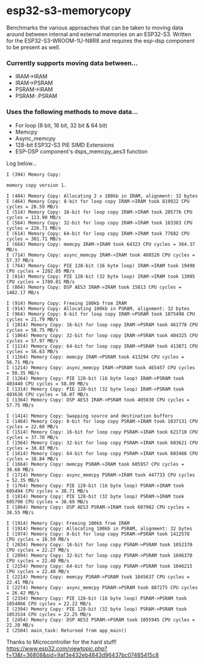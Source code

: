 # esp32-s3-memorycopy
Benchmarks the various approaches that can be taken to moving data around between internal and external memories on an ESP32-S3. 
Written for the ESP32-S3-WROOM-1U-N8R8 and requires the esp-dsp component to be present as well.

### Currently supports moving data between...
+ IRAM->IRAM
+ IRAM->PSRAM
+ PSRAM->IRAM
+ PSRAM-.PSRAM

### Uses the following methods to move data...

+ For loop (8 bit, 16 bit, 32 bit & 64 bit)
+ Memcpy
+ Async_memcpy
+ 128-bit ESP32-S3 PIE SIMD Extensions
+ ESP-DSP component's dsps_memcpy_aes3 function

Log below...


```
I (394) Memory Copy:

memory copy version 1.

I (404) Memory Copy: Allocating 2 x 100kb in IRAM, alignment: 32 bytes
I (464) Memory Copy: 8-bit for loop copy IRAM->IRAM took 819922 CPU cycles = 28.59 MB/s
I (514) Memory Copy: 16-bit for loop copy IRAM->IRAM took 205776 CPU cycles = 113.90 MB/s
I (564) Memory Copy: 32-bit for loop copy IRAM->IRAM took 103383 CPU cycles = 226.71 MB/s
I (614) Memory Copy: 64-bit for loop copy IRAM->IRAM took 77682 CPU cycles = 301.71 MB/s
I (664) Memory Copy: memcpy IRAM->IRAM took 64323 CPU cycles = 364.37 MB/s
I (714) Memory Copy: async_memcpy IRAM->IRAM took 408520 CPU cycles = 57.37 MB/s
I (764) Memory Copy: PIE 128-bit (16 byte loop) IRAM->IRAM took 19498 CPU cycles = 1202.05 MB/s
I (814) Memory Copy: PIE 128-bit (32 byte loop) IRAM->IRAM took 13095 CPU cycles = 1789.81 MB/s
I (864) Memory Copy: DSP AES3 IRAM->IRAM took 15813 CPU cycles = 1482.17 MB/s

I (914) Memory Copy: Freeing 100kb from IRAM
I (914) Memory Copy: Allocating 100kb in PSRAM, alignment: 32 bytes
I (964) Memory Copy: 8-bit for loop copy IRAM->PSRAM took 1075498 CPU cycles = 21.79 MB/s
I (1014) Memory Copy: 16-bit for loop copy IRAM->PSRAM took 461778 CPU cycles = 50.75 MB/s
I (1064) Memory Copy: 32-bit for loop copy IRAM->PSRAM took 404325 CPU cycles = 57.97 MB/s
I (1114) Memory Copy: 64-bit for loop copy IRAM->PSRAM took 413871 CPU cycles = 56.63 MB/s
I (1164) Memory Copy: memcpy IRAM->PSRAM took 413294 CPU cycles = 56.71 MB/s
I (1214) Memory Copy: async_memcpy IRAM->PSRAM took 465457 CPU cycles = 50.35 MB/s
I (1264) Memory Copy: PIE 128-bit (16 byte loop) IRAM->PSRAM took 403440 CPU cycles = 58.09 MB/s
I (1314) Memory Copy: PIE 128-bit (32 byte loop) IRAM->PSRAM took 403638 CPU cycles = 58.07 MB/s
I (1364) Memory Copy: DSP AES3 IRAM->PSRAM took 405830 CPU cycles = 57.75 MB/s

I (1414) Memory Copy: Swapping source and destination buffers
I (1464) Memory Copy: 8-bit for loop copy PSRAM->IRAM took 1037131 CPU cycles = 22.60 MB/s
I (1514) Memory Copy: 16-bit for loop copy PSRAM->IRAM took 621710 CPU cycles = 37.70 MB/s
I (1564) Memory Copy: 32-bit for loop copy PSRAM->IRAM took 603621 CPU cycles = 38.83 MB/s
I (1614) Memory Copy: 64-bit for loop copy PSRAM->IRAM took 603466 CPU cycles = 38.84 MB/s
I (1664) Memory Copy: memcpy PSRAM->IRAM took 605957 CPU cycles = 38.68 MB/s
I (1714) Memory Copy: async_memcpy PSRAM->IRAM took 447733 CPU cycles = 52.35 MB/s
I (1764) Memory Copy: PIE 128-bit (16 byte loop) PSRAM->IRAM took 605494 CPU cycles = 38.71 MB/s
I (1814) Memory Copy: PIE 128-bit (32 byte loop) PSRAM->IRAM took 605790 CPU cycles = 38.69 MB/s
I (1864) Memory Copy: DSP AES3 PSRAM->IRAM took 607982 CPU cycles = 38.55 MB/s

I (1914) Memory Copy: Freeing 100kb from IRAM
I (1914) Memory Copy: Allocating 100kb in PSRAM, alignment: 32 bytes
I (1974) Memory Copy: 8-bit for loop copy PSRAM->PSRAM took 1412578 CPU cycles = 16.59 MB/s
I (2034) Memory Copy: 16-bit for loop copy PSRAM->PSRAM took 1052370 CPU cycles = 22.27 MB/s
I (2094) Memory Copy: 32-bit for loop copy PSRAM->PSRAM took 1046370 CPU cycles = 22.40 MB/s
I (2154) Memory Copy: 64-bit for loop copy PSRAM->PSRAM took 1046215 CPU cycles = 22.40 MB/s
I (2214) Memory Copy: memcpy PSRAM->PSRAM took 1045637 CPU cycles = 22.41 MB/s
I (2274) Memory Copy: async_memcpy PSRAM->PSRAM took 887275 CPU cycles = 26.42 MB/s
I (2334) Memory Copy: PIE 128-bit (16 byte loop) PSRAM->PSRAM took 1054866 CPU cycles = 22.22 MB/s
I (2394) Memory Copy: PIE 128-bit (32 byte loop) PSRAM->PSRAM took 1053534 CPU cycles = 22.25 MB/s
I (2454) Memory Copy: DSP AES3 PSRAM->PSRAM took 1055945 CPU cycles = 22.20 MB/s
I (2504) main_task: Returned from app_main()
```

Thanks to Microcontroller for the hard stuff!
https://www.esp32.com/viewtopic.php?f=13&t=36808&sid=9af3e432eb4843d96437bc07485415c8

